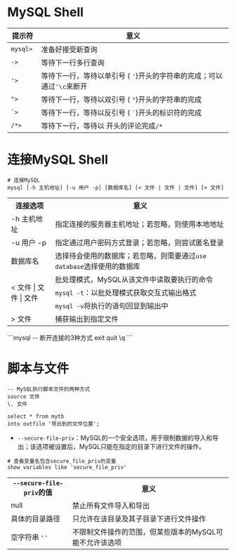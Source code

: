 # MySQL Shell

<table><colgroup><col style="width: 10%"><col style="width: 80%"></colgroup><thead><tr>
          <th>提示符</th>
          <th>意义</th>
        </tr></thead><tbody><tr>
          <td><code class="literal">mysql&gt;</code></td>
          <td>准备好接受新查询</td>
        </tr><tr>
          <td><code class="literal">-&gt;</code></td>
          <td>等待下一行多行查询</td>
        </tr><tr>
          <td><code class="literal">'&gt;</code></td>
          <td>等待下一行，等待以单引号 ( <code class="literal">'</code>)开头的字符串的完成；可以通过<code class="literal">'\c</code>来断开</td>
        </tr><tr>
          <td><code class="literal">"&gt;</code></td>
          <td>等待下一行，等待以双引号 ( <code class="literal">"</code>)开头的字符串的完成</td>
        </tr><tr>
          <td><code class="literal">`&gt;</code></td>
          <td>等待下一行，等待以反引号 ( <code class="literal">`</code>)开头的标识符的完成</td>
        </tr><tr>
          <td><code class="literal">/*&gt;</code></td>
          <td>等待下一行，等待以 开头的评论完成<code class="literal">/*</code></td>
</tr></tbody></table>

# 连接MySQL Shell


```shell
# 连接MySQL
mysql [-h 主机地址] [-u 用户 -p] [数据库名] [< 文件 | 文件 | 文件] [> 文件]
```

<table>
    <tr>
        <th width="20%">连接选项</th>
        <th width="80%">意义</th>
    </tr>
    <tr>
        <td>-h 主机地址</td>
        <td>指定连接的服务器主机地址；若忽略，则使用本地地址</td>
    </tr>
    <tr>
        <td>-u 用户 -p</td>
        <td>指定通过用户密码方式登录；若忽略，则尝试匿名登录</td>
    </tr>
    <tr>
        <td><span name="连接时指定数据库">数据库名</span></td>
        <td>选择待会使用的数据库；若忽略，则需要通过<code>use database</code>选择使用的数据库</td>
    </tr>
    <tr>
        <td rowspan="3">&lt; 文件 | 文件 | 文件</td> 
        <td>批处理模式，MySQL从该文件中读取要执行的命令</td>
    </tr>
    <tr>
        <td><code>mysql -t</code>：以批处理模式获取交互式输出格式</td>
    </tr>
    <tr>
        <td><code>mysql -v</code>将执行的语句回显到输出中</td>
    </tr>
    <tr>
        <td>&gt; 文件</td>
        <td>捕获输出到指定文件</td>
    </tr>
</table>
```mysql
-- 断开连接的3种方式
exit
quit
\q
```

# 脚本与文件

```mysql
-- MySQL执行脚本文件的两种方式
source 文件
\. 文件
```

```mysql
select * from mytb
into outfile '导出到的文件位置';
```

- `--secure-file-priv`：MySQL的一个安全选项，用于限制数据的导入和导出；该选项被设置后，MySQL只能在指定的目录下进行文件的操作。

```mysql
# 查看变量名包含secure_file_priv的变量
show variables like 'secure_file_priv'
```

<table>
    <tr>
        <th width="25%"><Code>--secure-file-priv</Code>的值</th>
        <th width="65%">意义</th>
    </tr>
    <tr>
        <td>null</td>
        <td>禁止所有文件导入和导出</td>
    </tr>
    <tr>
        <td>具体的目录路径</td>
        <td>只允许在该目录及其子目录下进行文件操作</td>
    </tr>
    <tr>
        <td>空字符串 <code>''</code></td>
        <td>不限制文件操作的范围，但某些版本的MySQL可能不允许该选项</td>
    </tr>
</table>



